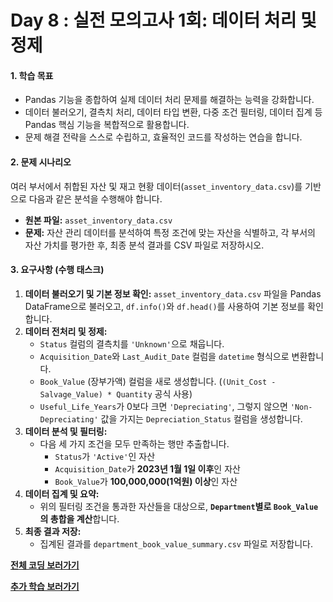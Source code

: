# **Day 8 : 실전 모의고사 1회: 데이터 처리 및 정제**

#### **1. 학습 목표**

* Pandas 기능을 종합하여 실제 데이터 처리 문제를 해결하는 능력을 강화합니다.
* 데이터 불러오기, 결측치 처리, 데이터 타입 변환, 다중 조건 필터링, 데이터 집계 등 Pandas 핵심 기능을 복합적으로 활용합니다.
* 문제 해결 전략을 스스로 수립하고, 효율적인 코드를 작성하는 연습을 합니다.

#### **2. 문제 시나리오**

여러 부서에서 취합된 자산 및 재고 현황 데이터(`asset_inventory_data.csv`)를 기반으로 다음과 같은 분석을 수행해야 합니다.

* **원본 파일:** `asset_inventory_data.csv`
* **문제:** 자산 관리 데이터를 분석하여 특정 조건에 맞는 자산을 식별하고, 각 부서의 자산 가치를 평가한 후, 최종 분석 결과를 CSV 파일로 저장하시오.

#### **3. 요구사항 (수행 태스크)**

1.  **데이터 불러오기 및 기본 정보 확인:** `asset_inventory_data.csv` 파일을 Pandas DataFrame으로 불러오고, `df.info()`와 `df.head()`를 사용하여 기본 정보를 확인합니다.
2.  **데이터 전처리 및 정제:**
    * `Status` 컬럼의 결측치를 `'Unknown'`으로 채웁니다.
    * `Acquisition_Date`와 `Last_Audit_Date` 컬럼을 `datetime` 형식으로 변환합니다.
    * `Book_Value` (장부가액) 컬럼을 새로 생성합니다. (`(Unit_Cost - Salvage_Value) * Quantity` 공식 사용)
    * `Useful_Life_Years`가 0보다 크면 `'Depreciating'`, 그렇지 않으면 `'Non-Depreciating'` 값을 가지는 `Depreciation_Status` 컬럼을 생성합니다.
3.  **데이터 분석 및 필터링:**
    * 다음 세 가지 조건을 모두 만족하는 행만 추출합니다.
        * `Status`가 `'Active'`인 자산
        * `Acquisition_Date`가 **2023년 1월 1일 이후**인 자산
        * `Book_Value`가 **100,000,000(1억원) 이상**인 자산
4.  **데이터 집계 및 요약:**
    * 위의 필터링 조건을 통과한 자산들을 대상으로, **`Department`별로 `Book_Value`의 총합을 계산**합니다.
5.  **최종 결과 저장:**
    * 집계된 결과를 `department_book_value_summary.csv` 파일로 저장합니다.
  
[**전체 코딩 보러가기**](./solutions/coding.py)

[**추가 학습 보러가기**](./further_study/study.py)
